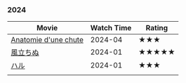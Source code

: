 ### 2024

| Movie                                                              | Watch Time | Rating |
| ------------------------------------------------------------------ | ---------- | ------ |
| [Anatomie d'une chute](https://movie.douban.com/subject/35633650/) | 2024-04    | ★★★    |
| [風立ちぬ](https://movie.douban.com/subject/6791750/)                  | 2024-01    | ★★★★★  |
| [ハル](https://movie.douban.com/subject/1858233/)                    | 2024-01    | ★★★    |
|                                                                    |            |        |
